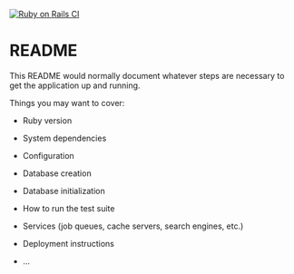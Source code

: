 [![Ruby on Rails CI](https://github.com/joshparkerj/ci-example-mac-31/actions/workflows/rubyonrails.yml/badge.svg)](https://github.com/joshparkerj/ci-example-mac-31/actions/workflows/rubyonrails.yml)
# README

This README would normally document whatever steps are necessary to get the
application up and running.

Things you may want to cover:

* Ruby version

* System dependencies

* Configuration

* Database creation

* Database initialization

* How to run the test suite

* Services (job queues, cache servers, search engines, etc.)

* Deployment instructions

* ...
